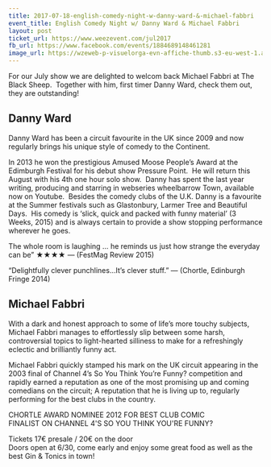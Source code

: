 ```yaml
---
title: 2017-07-18-english-comedy-night-w-danny-ward-&-michael-fabbri
event_title: English Comedy Night w/ Danny Ward & Michael Fabbri
layout: post
ticket_url: https://www.weezevent.com/jul2017
fb_url: https://www.facebook.com/events/1884689148461281
image_url: https://wzeweb-p-visuelorga-evn-affiche-thumb.s3-eu-west-1.amazonaws.com/affiche_260793.thumb53700.1497956550.jpg
---
```

For our July show we are delighted to welcom back Michael Fabbri at The Black Sheep.  Together with him, first timer Danny Ward, check them out, they are outstanding!

## Danny Ward
Danny Ward has been a circuit favourite in the UK since 2009 and now regularly brings his unique style of comedy to the Continent.

In 2013 he won the prestigious Amused Moose People’s Award at the Edimburgh Festival for his debut show Pressure Point.  He will return this August with his 4th one hour solo show.  Danny has spent the last year writing, producing and starring in webseries wheelbarrow Town, available now on Youtube.  Besides the comedy clubs of the U.K. Danny is a favourite at the Summer festivals such as Glastonbury, Larmer Tree and Beautiful Days.  His comedy is ‘slick, quick and packed with funny material’ (3 Weeks, 2015) and is always certain to provide a show stopping performance wherever he goes.

The whole room is laughing … he reminds us just how strange the everyday can be” ★★★★ &mdash; (FestMag Review 2015)

“Delightfully clever punchlines…It’s clever stuff.” &mdash; (Chortle, Edinburgh Fringe 2014)


## Michael Fabbri
With a dark and honest approach to some of life’s more touchy subjects, Michael Fabbri manages to effortlessly slip between some harsh, controversial topics to light-hearted silliness to make for a refreshingly eclectic and brilliantly funny act.

Michael Fabbri quickly stamped his mark on the UK circuit appearing in the 2003 final of Channel 4’s So You Think You’re Funny? competition and rapidly earned a reputation as one of the most promising up and coming comedians on the circuit; A reputation that he is living up to, regularly performing for the best clubs in the country.

CHORTLE AWARD NOMINEE 2012 FOR BEST CLUB COMIC  
FINALIST ON CHANNEL 4'S SO YOU THINK YOU'RE FUNNY?


Tickets 17€ presale / 20€ on the door  
Doors open at 6/30, come early and enjoy some great food as well as the best Gin & Tonics in town!